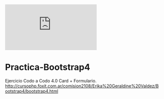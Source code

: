 ![](http://cursophp.foxit.com.ar/comision2108/Erika%20Geraldine%20Valdez/Bootstrap4/bootstrap4.html)

# Practica-Bootstrap4
Ejercicio Codo a Codo 4.0  Card + Formulario.
http://cursophp.foxit.com.ar/comision2108/Erika%20Geraldine%20Valdez/Bootstrap4/bootstrap4.html
